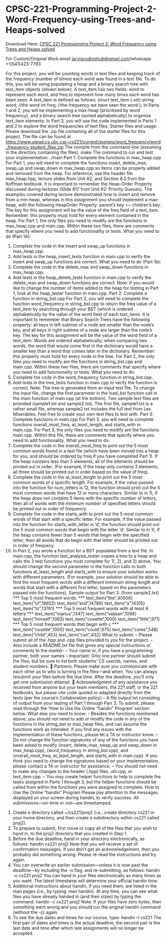 # CPSC-221-Programming-Project-2-Word-Frequency-using-Trees-and-Heaps-solved

Download Here: [CPSC 221 Programming Project 2: Word Frequency using Trees and Heaps solved](https://jarviscodinghub.com/assignment/programming-project-2-word-frequency-using-trees-and-heaps-solution/)

For Custom/Original Work email jarviscodinghub@gmail.com/whatsapp +1(541)423-7793

For this project, you will be counting words in text files and keeping track of the frequency (number of
times) each word was found in a text file. To do this, you will be using populating a heap and a binary
search tree with text_item objects (shown below). A text_item has two fields: word to represent each
word, and freq to represent how many times each word has been seen.
A text_item is defined as follows:
struct text_item {
std::string word; //the word
int freq; //the frequency we have seen the word
};
In Parts 1 and 2, you will be implementing a max-heap (prioritized by word frequency), and a binary
search tree (sorted alphabetically) to organize text_item elements. In Part 3, you will use the code
implemented in Parts 1 and 2 to explore the word frequencies of text files.
Starter files and usage:
Please download the .zip file containing all of the starter files for this project. The file can be found at
https://www.ugrad.cs.ubc.ca/~cs221/current/assigns/word_frequency/word_frequency-student_files.zip
The compile from the command-line (assuming in the directory containing the files): make
The command to run and test your implementation: ./main
Part 1: Complete the functions in max_heap.cpp
For Part 1, you will need to complete the functions insert, delete_max, swap_up and swap_down in
max_heap.cpp so items can be properly added and removed from the heap. For reference, use the
header file max_heap.hpp, lecture slides from Unit #2, and Section 8.5 from the Koffman textbook.
It is important to remember the Heap-Order Property discussed during lectures (Slide #17 from Unit #2:
Priority Queues). The examples covered during lecture demonstrated how to insert and remove from a
min-heap, whereas in this assignment you should implement a max-heap, with the following HeapOrder Property: parent’s key >= children’s key. The key for this assignment will be the value of the freq
field of a text_item. Remember: this property must hold for every element contained in the heap.
For Part 1, the only files you need to modify are the functions in max_heap.cpp and main.cpp. Within
these two files, there are comments that specify where you need to add functionality or tests.
What you need to do (Part 1A):
1) Complete the code in the insert and swap_up functions in max_heap.cpp.
2) Add tests in the heap_insert_tests function in main.cpp to verify the insert and swap_up
functions are correct.
What you need to do (Part 1b):
1) Complete the code in the delete_max and swap_down functions in max_heap.cpp.
2) Add tests in the heap_delete_tests function in main.cpp to verify the delete_max and
swap_down functions are correct.
Note: If you would like to change the number of items added to the heap for testing in Part 1, look at
the heap_tester function in main.cpp.
Part 2: Complete a function in string_bst.cpp
For Part 2, you will need to complete the function word_frequency in string_bst.cpp to return the
freq value of a text_item by searching through your BST (which is ordered alphabetically by the value
of the word field of each text_item).
It is important to remember that Binary Search Trees have the following property: all keys in left subtree
of a node are smaller than the node’s key, and all keys in right subtree of a node are larger than the
node’s key. The key for this assignment will be the value of the word field of a text_item. Words are
ordered alphabetically; when comparing two words, the word that would come first in the dictionary
would have a smaller key than a word that comes later in the dictionary. Remember: this property must
hold for every node in the tree.
For Part 2, the only files you need to modify are the functions in string_bst.cpp and main.cpp. Within
these two files, there are comments that specify where you need to add functionality or tests.
What you need to do:
1) Complete the code in the word_frequency function in string_bst.cpp.
2) Add tests in the tree_tests function in main.cpp to verify the function is correct.
Note: The tree is generated from an input text file. To change the input file, change the first parameter
in the load_bst function call in the main function of main.cpp (at the bottom). Two sample text files
are provided (sample1.txt and sample2.txt). The first file, sample1.txt is a rather small file, whereas
sample2.txt includes the full text from Les Miserables. Feel free to create your own text files to test with.
Part 3: Complete functions in main.cpp
For Part 3, you will need to complete functions overall_most_freq, at_least_length, and
starts_with in main.cpp. For Part 3, the only files you need to modify are the functions main.cpp.
Within this file, there are comments that specify where you need to add functionality.
What you need to do:
1) Complete the code in the overall_most_freq to print out the 5 most common words found
in a text file (which have been moved into a heap for you, and should be ordered by freq if you
have completed Part 1). If the heap contains less than 5 elements, all of the elements should be
printed out in order. (For example, if the heap only contains 3 elements, all three should be
printed out in order based on the value of freq).
2) Complete the code in the at_least_length to print out the 5 most common words of a
specific length. For example, if the value passed into the function for num_letters is 12, the
function should print out the 5 most common words that have 12 or more characters. Similar to
in 1), if the heap does not contains 5 items with the specific number of letters, then all of words
with the minimum number of specified letters should be printed out in order of frequency.
3) Complete the code in the starts_with to print out the 5 most common words of that start
with a specific letter. For example, if the value passed into the function for starts_with_letter is
‘d’, the function should print out the 5 most common words that begin with the letter ‘d’.
Similar to in 1), if the heap contains fewer than 5 words that begin with the specified letter, then
all words that do begin with that letter should be printed out in order of frequecy.
4) In Part 2, you wrote a function for a BST populated from a text file. In main.cpp, the function
text_analysis_tester copies a tree to a heap and calls the 3 test functions you must
complete for 1), 2), and 3) above. You should change the second parameter in the function calls
to both functions at_least_length and starts_with to ensure your solution works with
different parameters. (For example, your solution should be able to find the most frequent
words with a different minimum string length and words that start with a different first letter,
based on the parameters passed into the functions).
Sample output for Part 3:
(from sample2.txt)
*** Top 5 most frequent words: ***
text_item{“the”,40506}
text_item{“of”,19652}
text_item{“and”,14786}
text_item{“a”,14315}
text_item{“to”,13761}
*** Top 5 most frequent words with at least 6 letters ***
text_item{“marius”,1347}
text_item{“valjean”,1098}
text_item{“himself”,1063}
text_item{“cosette”,1000}
text_item{“little”,971}
*** Top 5 most frequent words that begin with c ***
text_item{“cosette”,1000}
text_item{“could”,675}
text_item{“come”,548}
text_item{“child”,453}
text_item{“can”,432}
What to submit:
– Please submit all of the .hpp and .cpp files provided to you for the project.
– Also include a README.txt file that gives any special instructions or comments to the marker:
– Your name or, if you have a programming partner, both your names
– Important: Only one partner should submit the files, but be sure to list both students’ CS
userids, names, and student numbers.
 Partners: Please make sure you communicate with each other as to who is
turning in the files—and when. You can always resubmit your files before the
due time. After the deadline, you’ll only get one submission attempt.
 Acknowledgment of any assistance you received from anyone but your team members,
the 221 staff, or the 221 textbooks, but please cite code quoted or adapted directly
from the texts (per the course’s Collaboration policy)
– A file output.txt consisting of output from your testing of Part 1 through Part 3.
To submit, please read through the ‘How to Use the Online “handin” Program’ section below.
What else you need to know:
– Besides the functions mentioned above, you should not need to add or modify the code in any
of the functions in the string_bst or max_heap files, and can assume the functions work as
intended. If you find any issues with the implementation of these functions, please let a TA or
instructor know.
– Do not change the function signatures of any of the functions you have been asked to modify
(insert, delete_max, swap_up and swap_down in max_heap.cpp), (word_frequency in
string_bst.cpp), and (overall_most_freq, at_least_length, and starts_with in
main.cpp). If you think you need to change the signatures based on your implementation, please
contact a TA or instructor for assistance.
– You should not need to make any changes to the header (.hpp) files, util.cpp, or text_item.cpp.
– You may create helper functions to help to complete the tasks assigned in Parts 1 through 3, but
the helper functions should be called from within the functions you were assigned to complete.
How to Use the Online “handin” Program
Please pay attention to the messages displayed on your screen during handin, to verify success. All
submissions—on-time or not—are timestamped.
1. Create a directory called ~/cs221/proj2 (i.e., create directory cs221 in your home directory, and
then create a subdirectory within cs221 called proj2).
2. To prepare to submit, first move or copy all of the files that you wish to hand in, to the proj2
directory that you created in Step 1.
3. Before the due deadline, hand in your directory electronically, as follows:
handin cs221 proj2
Note that you will receive a set of confirmation messages. If you don’t get an acknowledgement, then
you probably did something wrong. Please re-read the instructions and try again.
4. You can overwrite an earlier submission—unless it is now past the deadline—by including the -o flag,
and re-submitting, as follows:
handin -o cs221 proj2
You can hand in your files electronically as many times as you want. The latest timestamp will
determine your official handin time.
5. Additional instructions about handin, if you need them, are listed in the man pages (i.e., by typing:
man handin). At any time, you can see what files you have already handed in (and their sizes) by
typing the command:
handin -c cs221 proj2
Note: If your files have zero bytes, then something went wrong and you should run the original handin
command (without the -c) again.
6. To see the due dates and times for our course, type:
handin –l cs221
The first pair of dates and times is the actual deadline; the second pair is the last date and time after
which late assignments will no longer be accepted.
